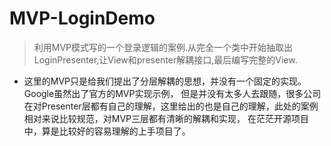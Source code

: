 # MVP-LoginDemo
> 利用MVP模式写的一个登录逻辑的案例.从完全一个类中开始抽取出LoginPresenter,让View和presenter解耦接口,最后编写完整的View.

* 这里的MVP只是给我们提出了分层解耦的思想，并没有一个固定的实现。Google虽然出了官方的MVP实现示例，
 但是并没有太多人去跟随，很多公司在对Presenter层都有自己的理解，这里给出的也是自己的理解，此处的案例相对来说比较规范，对MVP三层都有清晰的解耦和实现，
 在茫茫开源项目中，算是比较好的容易理解的上手项目了。 

